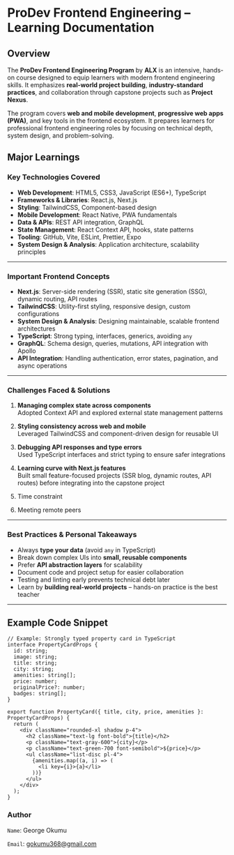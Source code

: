 # ProDev Frontend Engineering – Learning Documentation

##  Overview
The **ProDev Frontend Engineering Program** by **ALX** is an intensive, hands-on course designed to equip learners with modern frontend engineering skills. It emphasizes **real-world project building**, **industry-standard practices**, and collaboration through capstone projects such as **Project Nexus**.

The program covers **web and mobile development**, **progressive web apps (PWA)**, and key tools in the frontend ecosystem. It prepares learners for professional frontend engineering roles by focusing on technical depth, system design, and problem-solving.




##  Major Learnings

###  Key Technologies Covered
- **Web Development**: HTML5, CSS3, JavaScript (ES6+), TypeScript  
- **Frameworks & Libraries**: React.js, Next.js  
- **Styling**: TailwindCSS, Component-based design  
- **Mobile Development**: React Native, PWA fundamentals  
- **Data & APIs**: REST API integration, GraphQL  
- **State Management**: React Context API, hooks, state patterns  
- **Tooling**: GitHub, Vite, ESLint, Prettier, Expo  
- **System Design & Analysis**: Application architecture, scalability principles  

---

### Important Frontend Concepts
- **Next.js**: Server-side rendering (SSR), static site generation (SSG), dynamic routing, API routes  
- **TailwindCSS**: Utility-first styling, responsive design, custom configurations  
- **System Design & Analysis**: Designing maintainable, scalable frontend architectures  
- **TypeScript**: Strong typing, interfaces, generics, avoiding `any`  
- **GraphQL**: Schema design, queries, mutations, API integration with Apollo  
- **API Integration**: Handling authentication, error states, pagination, and async operations  

---


### Challenges Faced & Solutions
1. **Managing complex state across components**  
    Adopted Context API and explored external state management patterns  

2. **Styling consistency across web and mobile**  
    Leveraged TailwindCSS and component-driven design for reusable UI  

3. **Debugging API responses and type errors**  
    Used TypeScript interfaces and strict typing to ensure safer integrations  

4. **Learning curve with Next.js features**  
   Built small feature-focused projects (SSR blog, dynamic routes, API routes) before integrating into the capstone project

5. Time constraint
6. Meeting remote peers

---


### Best Practices & Personal Takeaways
- Always **type your data** (avoid `any` in TypeScript)  
- Break down complex UIs into **small, reusable components**  
- Prefer **API abstraction layers** for scalability  
- Document code and project setup for easier collaboration  
- Testing and linting early prevents technical debt later  
- Learn by **building real-world projects** – hands-on practice is the best teacher  

---

## Example Code Snippet

```tsx
// Example: Strongly typed property card in TypeScript
interface PropertyCardProps {
  id: string;
  image: string;
  title: string;
  city: string;
  amenities: string[];
  price: number;
  originalPrice?: number;
  badges: string[];
}

export function PropertyCard({ title, city, price, amenities }: PropertyCardProps) {
  return (
    <div className="rounded-xl shadow p-4">
      <h2 className="text-lg font-bold">{title}</h2>
      <p className="text-gray-600">{city}</p>
      <p className="text-green-700 font-semibold">${price}</p>
      <ul className="list-disc pl-4">
        {amenities.map((a, i) => (
          <li key={i}>{a}</li>
        ))}
      </ul>
    </div>
  );
}
```

### Author 
``Name``:  George Okumu

``Email``: gokumu368@gmail.com
